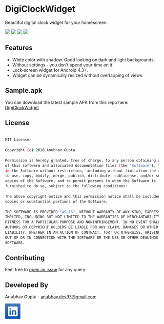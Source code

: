 # DigiClockWidget

Beautiful digital clock widget for your homescreen.

 <img src="https://raw.githubusercontent.com/gupta1anubhav/DigiClockWidget/master/Screenshots/Screenshot_2018-06-03-01-50-11-259_com.anubhav87.clockwidget.png" width="200"/>  <img 
 src="https://raw.githubusercontent.com/gupta1anubhav/DigiClockWidget/master/Screenshots/Screenshot_2018-06-03-01-59-16-182_com.miui.home.png"  width="200"/>  <img 
 src="https://raw.githubusercontent.com/gupta1anubhav/DigiClockWidget/master/Screenshots/Screenshot_2018-06-03-01-46-07-864_com.miui.home.png" width="200"/>  <img 
 src="https://raw.githubusercontent.com/gupta1anubhav/DigiClockWidget/master/Screenshots/Screenshot_2018-06-03-01-55-50-684_com.miui.home.png"  width="200"/>

## Features
 
 * White color with shadow. Good looking on dark and light backgrounds.
 * Without settings - you don't spend your time on it.
 * Lock-screen widget for Android 4.3+.
 * Widget can be dynamically resized without overlapping of views. 


## Sample.apk
You can download the latest sample APK from this repo here: [DigiClockWidget](https://github.com/gupta1anubhav/DigiClockWidget/tree/master/Sample/sample.apk)

License
-------
```sh

MIT License

Copyright (c) 2018 Anubhav Gupta

Permission is hereby granted, free of charge, to any person obtaining a copy
of this software and associated documentation files (the "Software"), to deal
in the Software without restriction, including without limitation the rights
to use, copy, modify, merge, publish, distribute, sublicense, and/or sell
copies of the Software, and to permit persons to whom the Software is
furnished to do so, subject to the following conditions:

The above copyright notice and this permission notice shall be included in all
copies or substantial portions of the Software.

THE SOFTWARE IS PROVIDED "AS IS", WITHOUT WARRANTY OF ANY KIND, EXPRESS OR
IMPLIED, INCLUDING BUT NOT LIMITED TO THE WARRANTIES OF MERCHANTABILITY,
FITNESS FOR A PARTICULAR PURPOSE AND NONINFRINGEMENT. IN NO EVENT SHALL THE
AUTHORS OR COPYRIGHT HOLDERS BE LIABLE FOR ANY CLAIM, DAMAGES OR OTHER
LIABILITY, WHETHER IN AN ACTION OF CONTRACT, TORT OR OTHERWISE, ARISING FROM,
OUT OF OR IN CONNECTION WITH THE SOFTWARE OR THE USE OR OTHER DEALINGS IN THE
SOFTWARE.

```

## Contributing

Feel free to [open an issue](https://github.com/gupta1anubhav/DigiClockWidget/issues) for any query

Developed By
--------------------

Anubhav Gupta - <anubhav.dev97@gmail.com>

<a href="https://www.linkedin.com/in/anubhav-gupta-453116156/">
  <img alt="Follow me on linked In"
   src="https://github.com/faheema/img/blob/master/ln.png"  height="50" width="50"/>
